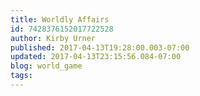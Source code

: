 ```yaml
---
title: Worldly Affairs
id: 7428376152017722528
author: Kirby Urner
published: 2017-04-13T19:28:00.003-07:00
updated: 2017-04-13T23:15:56.084-07:00
blog: world_game
tags: 
---
```



